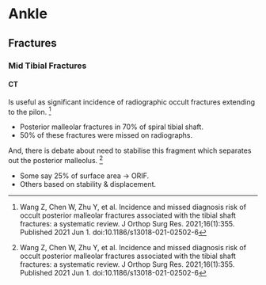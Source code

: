 # Ankle 

## Fractures 

### Mid Tibial Fractures 

#### CT 
Is useful as significant incidence of radiographic occult fractures extending to the pilon. [^1]
 - Posterior malleolar fractures in 70% of spiral tibial shaft.
 - 50% of these fractures were missed on radiographs.  

And, there is debate about need to stabilise this fragment which separates out the posterior malleolus. [^1] 
 - Some say 25% of surface area -> ORIF.
 - Others based on stability & displacement. 

 [^1]: Wang Z, Chen W, Zhu Y, et al. Incidence and missed diagnosis risk of occult posterior malleolar fractures associated with the tibial shaft fractures: a systematic review. J Orthop Surg Res. 2021;16(1):355. Published 2021 Jun 1. doi:10.1186/s13018-021-02502-6
